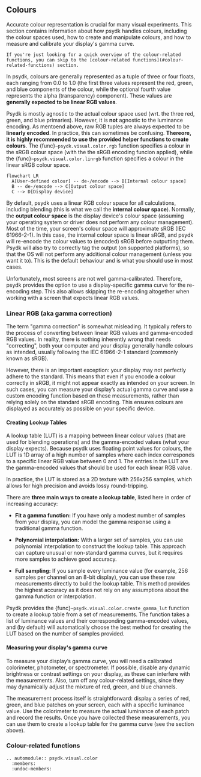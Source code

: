 
## Colours

Accurate colour representation is crucial for many visual experiments. This section contains information about how psydk handles colours, including the colour spaces used, how to create and manipulate colours, and how to measure and calibrate your display's gamma curve.

````{note}
If you're just looking for a quick overview of the colour-related functions, you can skip to the [colour-related functions](#colour-related-functions) section.
````

In psydk, colours are generally represented as a tuple of three or four floats, each ranging from 0.0 to 1.0 (the first three values represent the red, green, and blue components of the colour, while the optional fourth value represents the alpha (transparency) component). These values are **generally expected to be linear RGB values**.

Psydk is mostly agnostic to the actual colour space used (wrt. the three red, green, and blue primaries). However, it is **not** agnostic to the luminance encoding. As mentoend above,  raw RGB tuples are always expected to be **linearly encoded**. In practice, this can sometimes be confusing. **Thereore, it is highly recommended to use the provided helper functions to create colours**. The {func}`~psydk.visual.color.rgb` function specifies a colour in the sRGB colour space (with the the sRGB encoding funcion applied), while the  {func}`~psydk.visual.color.linrgb` function specifies a colour in the linear sRGB colour space.

```{mermaid}
flowchart LR
  A[User-defined colour] -- de-/encode --> B[Internal colour space]
  B -- de-/encode --> C[Output colour space]
  C --> D[Display device]
```


By default, psydk uses a linear RGB colour space for all calculations, including blending (this is what we call the **internal colour space**). Normally, the **output colour space** is the display device's colour space (assuming your operating system or driver does not perform any colour management). Most of the time, your screen's colour space will approximate sRGB (IEC 61966-2-1). In this case, the internal colour space is linear sRGB, and psydk will re-encode the colour values to (encoded) sRGB before outputting them. Psydk will also try to correctly tag the output (on supported platforms), so that the OS will not perform any additional colour management (unless you want it to). This is the default behaviour and is what you should use in most cases.

Unfortunately, most screens are not well gamma-calibrated. Therefore, psydk provides the option to use a display-specific gamma curve for the re-encoding step. This also allows skipping the re-encoding altogether when working with a screen that expects linear RGB values.

### Linear RGB (aka gamma correction)
The term "gamma correction" is somewhat misleading. It typically refers to the process of converting between linear RGB values and gamma-encoded RGB values. In reality, there is nothing inherently wrong that needs "correcting", both your computer and your display generally handle colours as intended, usually following the IEC 61966-2-1 standard (commonly known as sRGB).

However, there is an important exception: your display may not perfectly adhere to the standard. This means that even if you encode a colour correctly in sRGB, it might not appear exactly as intended on your screen. In such cases, you can measure your display’s actual gamma curve and use a custom encoding function based on these measurements, rather than relying solely on the standard sRGB encoding. This ensures colours are displayed as accurately as possible on your specific device.

#### Creating Lookup Tables

A lookup table (LUT) is a mapping between linear colour values (that are used for blending operations) and the gamma-encoded values (what your display expects). Because psydk uses floating point values for colours, the LUT is 1D array of a high number of samples where each index corresponds to a specific linear RGB value between 0 and 1. The entries in the LUT are the gamma-encoded values that should be used for each linear RGB value.

In practice, the LUT is stored as a 2D texture with 256x256 samples, which allows for high precision and avoids lossy round-tripping.

There are **three main ways to create a lookup table**, listed here in order of increasing accuracy:

- **Fit a gamma function:** If you have only a modest number of samples from your display, you can model the gamma response using a traditional gamma function.

- **Polynomial interpolation:** With a larger set of samples, you can use polynomial interpolation to construct the lookup table. This approach can capture unusual or non-standard gamma curves, but it requires more samples to achieve good accuracy.

- **Full sampling:** If you sample every luminance value (for example, 256 samples per channel on an 8-bit display), you can use these raw measurements directly to build the lookup table. This method provides the highest accuracy as it does not rely on any assumptions about the gamma function or interpolation.

Psydk provides the {func}`~psydk.visual.color.create_gamma_lut` function to create a lookup table from a set of measurements. The function takes a list of luminance values and their corresponding gamma-encoded values, and (by default) will automatically choose the best method for creating the LUT based on the number of samples provided.

#### Measuring your display's gamma curve

To measure your display’s gamma curve, you will need a calibrated colorimeter, photometer, or spectrometer. If possible, disable any dynamic brightness or contrast settings on your display, as these can interfere with the measurements. Also, turn off any colour-related settings, since they may dynamically adjust the mixture of red, green, and blue channels.

The measurement process itself is straightforward: display a series of red, green, and blue patches on your screen, each with a specific luminance value. Use the colorimeter to measure the actual luminance of each patch and record the results. Once you have collected these measurements, you can use them to create a lookup table for the gamma curve (see the section above).


### Colour-related functions

```{eval-rst}
.. automodule:: psydk.visual.color
  :members:
  :undoc-members:
```
